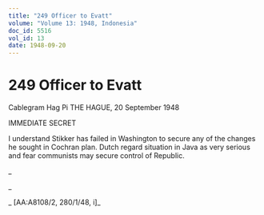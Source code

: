 ```yaml
---
title: "249 Officer to Evatt"
volume: "Volume 13: 1948, Indonesia"
doc_id: 5516
vol_id: 13
date: 1948-09-20
---
```


# 249 Officer to Evatt

Cablegram Hag Pi THE HAGUE, 20 September 1948

IMMEDIATE SECRET

I understand Stikker has failed in Washington to secure any of the changes he sought in Cochran plan. Dutch regard situation in Java as very serious and fear communists may secure control of Republic.

_

_

_ [AA:A8108/2, 280/1/48, i]_
